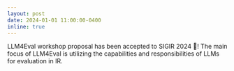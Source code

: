 ```yaml
---
layout: post
date: 2024-01-01 11:00:00-0400
inline: true
---
```


<a herf="https://llm4eval.github.io/" target="_blank">LLM4Eval</a> workshop proposal has been accepted to <span class="font-weight-bold">SIGIR 2024</span> 🥳! The main focus of LLM4Eval is utilizing the capabilities and responsibilities of LLMs for evaluation in IR.